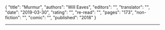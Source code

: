 {
"title": "Murmur",
"authors": "Will Eaves",
"editors": "",
"translator": "",
"date": "2019-03-30",
"rating": "",
"re-read": "",
"pages": "173",
"non-fiction": "",
"comic": "",
"published": "2018"
}

---
